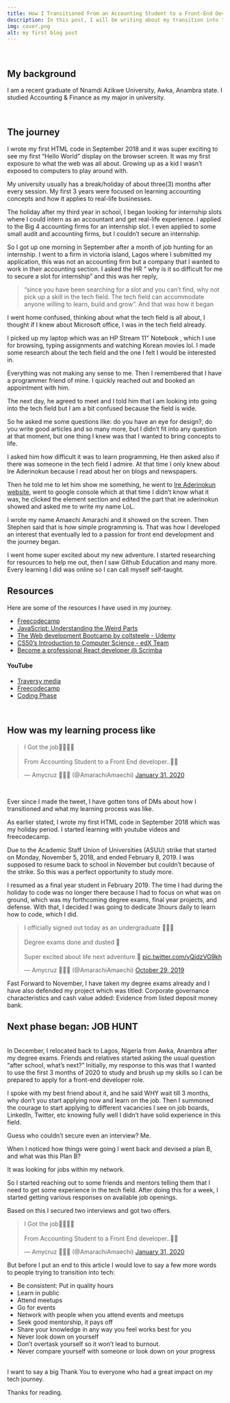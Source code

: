 ```yaml
---
title: How I Transitioned From an Accounting Student to a Front-End Developer
description: In this post, I will be writing about my transition into the tech field, how I landed my first Web developer job, resources, tips.
img: cover.png
alt: my first blog post
---
```


<br/>

## My background
I am a recent graduate of Nnamdi Azikwe University, Awka, Anambra state. I studied Accounting & Finance as my major in university.

<br>


## The journey

I wrote my first HTML code in September 2018 and it was super exciting to see my first “Hello World” display on the browser screen. It was my first exposure to what the web was all about. Growing up as a kid I wasn’t exposed to computers to play around with.

My university usually has a break/holiday of about three(3) months after every session. My first 3 years were focused on learning accounting concepts and how it applies to real-life businesses.

The holiday after my third year in school, I began looking for internship slots where I could intern as an accountant and get real-life experience. I applied to the Big 4 accounting firms for an internship slot. I even applied to some small audit and accounting firms, but I couldn’t secure an internship.

So I got up one morning in September after a month of job hunting for an internship. I went to a firm in victoria island, Lagos where I submitted my application, this was not an accounting firm but a company that I wanted to work in their accounting section. I asked the HR “ why is it so difficult for me to secure a slot for internship” and this was her reply,

 > “since you have been searching for a slot and you can’t find, why not pick up a skill in the tech field. The tech field can accommodate anyone willing to learn, build and grow”.
>And that was how it began

I went home confused, thinking about what the tech field is all about, I thought if I knew about Microsoft office, I was in the tech field already.

I picked up my laptop which was an HP Stream 11" Notebook , which I use for browsing, typing assignments and watching Korean movies lol. I made some research about the tech field and the one I felt I would be interested in.

Everything was not making any sense to me. Then I remembered that I have a programmer friend of mine. I quickly reached out and booked an appointment with him.

The next day, he agreed to meet and I told him that I am looking into going into the tech field but I am a bit confused because the field is wide. 

So he asked me some questions like: do you have an eye for design?, do you write good articles and so many more, but I didn’t fit into any question at that moment, but one thing I knew was that I wanted to bring concepts to life.

 I asked him how difficult it was to learn programming, He then asked also if there was someone in the tech field I admire. At that time I only knew about Ire Aderinokun because I read about her on blogs and newspapers.

 Then he told me to let him show me something, he went to [Ire Aderinokun website](https://ireaderinokun.com/), went to google console which at that time I didn’t know what it was, he clicked the element section and edited the part that ire aderinokun showed and asked me to write my name LoL. 
 
 I wrote my name Amaechi Amarachi and it showed on the screen. Then Stephen said that is how simple programming is. That was how I developed an interest that eventually led to a passion for front end development and the journey began.

I went home super excited about my new adventure. I started researching for resources to help me out, then I saw Github Education and many more. Every learning I did was online so I can call myself self-taught.

## Resources

Here are some of the resources I have used in my journey.

- [Freecodecamp](https://www.freecodecamp.org/)
- [JavaScript: Understanding the Weird Parts](https://www.udemy.com/course/understand-javascript/?utm_source=adwords&utm_medium=udemyads&utm_campaign=JavaScript_v.PROF_la.EN_cc.ROW_ti.6368&utm_content=deal4584&utm_term=_._ag_85479007594_._ad_395279883056_._kw__._de_c_._dm__._pl__._ti_dsa-774930039569_._li_1010294_._pd__._&matchtype=b&gclid=Cj0KCQiAjfvwBRCkARIsAIqSWlMwVe7DzhxuLqkHelkWyBDmZwQ679JN7LP8m58_hr1u1lXN3SyPZAQaAg8NEALw_wcB)
- [The Web development Bootcamp by coltsteele - Udemy](https://www.udemy.com/course/the-web-developer-bootcamp/)
- [CS50’s Introduction to Computer Science - edX Team](https://www.edx.org/course/introduction-computer-science-harvardx-cs50x)
- [Become a professional React developer @ Scrimba](https://scrimba.com/learn/react)


 #### YouTube
- [Traversy media](https://www.youtube.com/user/TechGuyWeb)
- [Freecodecamp](https://www.youtube.com/channel/UC8butISFwT-Wl7EV0hUK0BQ)
- [Coding Phase](https://www.youtube.com/channel/UC46wWUso9H5KPQcoL9iE3Ug)

<br> 

## How was my learning process like

<blockquote class="twitter-tweet"><p lang="en" dir="ltr">I Got the job🚀🚀🎉🎉<br><br>From Accounting Student to a Front End developer..🤸🤸</p>&mdash; Amycruz 👩🏽‍💻 (@AmarachiAmaechi) <a href="https://twitter.com/AmarachiAmaechi/status/1223334731930120197?ref_src=twsrc%5Etfw">January 31, 2020</a></blockquote> <script async src="https://platform.twitter.com/widgets.js" charset="utf-8"></script>

<br/>

Ever since I made the tweet, I have gotten tons of DMs about how I transitioned and what my learning process was like.

As earlier stated, I wrote my first HTML code in September 2018 which was my holiday period. I started learning with youtube videos and freecodecamp.


Due to the Academic Staff Union of Universities (ASUU) strike that started on Monday, November 5, 2018, and ended February 8, 2019. I was supposed to resume back to school in November but couldn’t because of the strike. So this was a perfect opportunity to study more.

I resumed as a final year student in February 2019. The time I had during the holiday to code was no longer there because I had to focus on what was on ground, which was my forthcoming degree exams, final year projects, and defense. With that, I decided I was going to dedicate 3hours daily to learn how to code, which I did.

<blockquote class="twitter-tweet"><p lang="en" dir="ltr">I officially signed out today as an undergraduate 💃💃🍾<br><br>Degree exams done and dusted 🙌<br><br>Super excited about life next adventure.💃 <a href="https://t.co/yQjdzVG9kh">pic.twitter.com/yQjdzVG9kh</a></p>&mdash; Amycruz 👩🏽‍💻 (@AmarachiAmaechi) <a href="https://twitter.com/AmarachiAmaechi/status/1189301236123754499?ref_src=twsrc%5Etfw">October 29, 2019</a></blockquote> <script async src="https://platform.twitter.com/widgets.js" charset="utf-8"></script>

Fast Forward to November, I have taken my degree exams already and I have also defended my project which was titled: Corporate governance characteristics and cash value added: Evidence from listed deposit money bank.

## Next phase began: JOB HUNT
<br>
In December, I relocated back to Lagos, Nigeria from Awka, Anambra after my degree exams. Friends and relatives started asking the usual question “after school, what’s next?” Initially, my response to this was that I wanted to use the first 3 months of 2020 to study and brush up my skills so I can be prepared to apply for a front-end developer role. 

I spoke with my best friend about it, and he said WHY wait till 3 months, why don’t you start applying now and learn on the job. Then I summoned the courage to start applying to different vacancies I see on job boards, LinkedIn, Twitter, etc knowing fully well I didn’t have solid experience in this field.

Guess who couldn’t secure even an interview? Me.

When I noticed how things were going I went back and devised a plan B, and what was this Plan B?

It was looking for jobs within my network.


So I started reaching out to some friends and mentors telling them that I need to get some experience in the tech field.
After doing this for a week, I started getting various responses on available job openings.

Based on this I secured two interviews and got two offers.



<blockquote class="twitter-tweet"><p lang="en" dir="ltr">I Got the job🚀🚀🎉🎉<br><br>From Accounting Student to a Front End developer..🤸🤸</p>&mdash; Amycruz 👩🏽‍💻 (@AmarachiAmaechi) <a href="https://twitter.com/AmarachiAmaechi/status/1223334731930120197?ref_src=twsrc%5Etfw">January 31, 2020</a></blockquote> <script async src="https://platform.twitter.com/widgets.js" charset="utf-8"></script>


But before I put an end to this article I would love to say a few more words to people trying to transition into tech:

<div >
<ul>
<li>Be consistent: Put in quality hours</li>
<li>Learn in public</li>
<li>Attend meetups</li>
<li>Go for events</li>
<li>Network with people when you attend events and meetups</li>
<li>Seek good mentorship, it pays off</li>
<li>Share your knowledge in any way you feel works best for you</li>
<li>Never look down on yourself</li>
<li>Don’t overtask yourself so it won’t lead to burnout.</li>
<li>Never compare yourself with someone or look down on your progress</li>

</ul>

</div>

<br>
I want to say a big Thank You to everyone who had a great impact on my tech journey.

<br>

Thanks for reading.